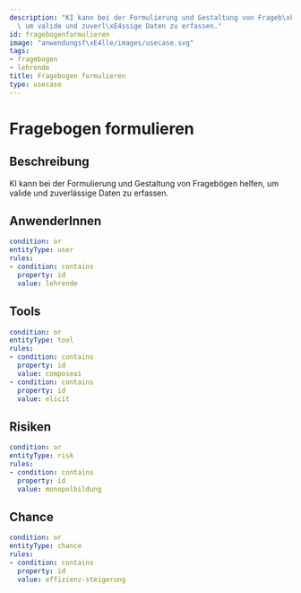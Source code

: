 ```yaml
---
description: "KI kann bei der Formulierung und Gestaltung von Frageb\xF6gen helfen,\
  \ um valide und zuverl\xE4ssige Daten zu erfassen."
id: fragebogenformulieren
image: "anwendungsf\xE4lle/images/usecase.svg"
tags:
- fragebogen
- lehrende
title: Fragebogen formulieren
type: usecase
---
```



# Fragebogen formulieren

## Beschreibung

KI kann bei der Formulierung und Gestaltung von Fragebögen helfen, um valide und zuverlässige Daten zu erfassen.

## AnwenderInnen

```yaml
condition: or
entityType: user
rules:
- condition: contains
  property: id
  value: lehrende
```



## Tools

```yaml
condition: or
entityType: tool
rules:
- condition: contains
  property: id
  value: composeai
- condition: contains
  property: id
  value: elicit
```



## Risiken

```yaml
condition: or
entityType: risk
rules:
- condition: contains
  property: id
  value: monopolbildung
```



## Chance

```yaml
condition: or
entityType: chance
rules:
- condition: contains
  property: id
  value: effizienz-steigerung
```

